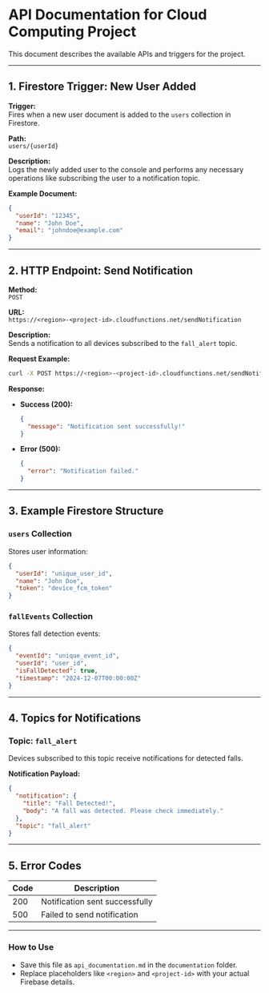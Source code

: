 # API Documentation for Cloud Computing Project

This document describes the available APIs and triggers for the project.

---

## **1. Firestore Trigger: New User Added**

**Trigger:**  
Fires when a new user document is added to the `users` collection in Firestore.

**Path:**  
`users/{userId}`

**Description:**  
Logs the newly added user to the console and performs any necessary operations like subscribing the user to a notification topic.

**Example Document:**
```json
{
  "userId": "12345",
  "name": "John Doe",
  "email": "johndoe@example.com"
}
```

---

## **2. HTTP Endpoint: Send Notification**

**Method:**  
`POST`

**URL:**  
`https://<region>-<project-id>.cloudfunctions.net/sendNotification`

**Description:**  
Sends a notification to all devices subscribed to the `fall_alert` topic.

**Request Example:**
```bash
curl -X POST https://<region>-<project-id>.cloudfunctions.net/sendNotification
```

**Response:**
- **Success (200):**  
  ```json
  {
    "message": "Notification sent successfully!"
  }
  ```

- **Error (500):**  
  ```json
  {
    "error": "Notification failed."
  }
  ```

---

## **3. Example Firestore Structure**

### **`users` Collection**
Stores user information:
```json
{
  "userId": "unique_user_id",
  "name": "John Doe",
  "token": "device_fcm_token"
}
```

### **`fallEvents` Collection**
Stores fall detection events:
```json
{
  "eventId": "unique_event_id",
  "userId": "user_id",
  "isFallDetected": true,
  "timestamp": "2024-12-07T00:00:00Z"
}
```

---

## **4. Topics for Notifications**

### **Topic: `fall_alert`**
Devices subscribed to this topic receive notifications for detected falls.

**Notification Payload:**
```json
{
  "notification": {
    "title": "Fall Detected!",
    "body": "A fall was detected. Please check immediately."
  },
  "topic": "fall_alert"
}
```

---

## **5. Error Codes**

| Code | Description                 |
|------|-----------------------------|
| 200  | Notification sent successfully |
| 500  | Failed to send notification |

---

### **How to Use**
- Save this file as `api_documentation.md` in the `documentation` folder.
- Replace placeholders like `<region>` and `<project-id>` with your actual Firebase details.

